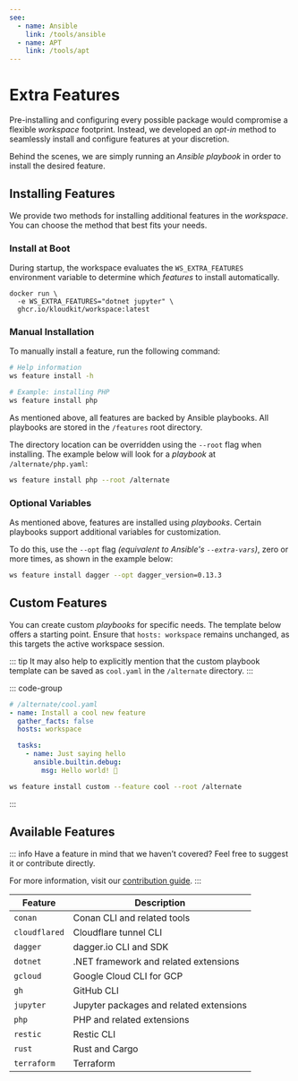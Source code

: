 ```yaml
---
see:
  - name: Ansible
    link: /tools/ansible
  - name: APT
    link: /tools/apt
---
```


# Extra Features

Pre-installing and configuring every possible package would compromise a flexible
*workspace* footprint.
Instead, we developed an *opt-in* method to seamlessly install and configure features at
your discretion.

Behind the scenes, we are simply running an *Ansible playbook* in order to install the
desired feature.

## Installing Features

We provide two methods for installing additional features in the *workspace*.
You can choose the method that best fits your needs.

### Install at Boot

During startup, the workspace evaluates the `WS_EXTRA_FEATURES` environment variable to
determine which *features* to install automatically.

```sh{2}
docker run \
  -e WS_EXTRA_FEATURES="dotnet jupyter" \
  ghcr.io/kloudkit/workspace:latest
```

### Manual Installation

To manually install a feature, run the following command:

```sh
# Help information
ws feature install -h

# Example: installing PHP
ws feature install php
```

As mentioned above, all features are backed by Ansible playbooks.
All playbooks are stored in the `/features` root directory.

The directory location can be overridden using the `--root` flag when installing.
The example below will look for a *playbook* at `/alternate/php.yaml`:

```sh
ws feature install php --root /alternate
```

### Optional Variables

As mentioned above, features are installed using *playbooks*.
Certain playbooks support additional variables for customization.

To do this, use the `--opt` flag *(equivalent to Ansible's `--extra-vars`)*, zero or more
times, as shown in the example below:

```sh
ws feature install dagger --opt dagger_version=0.13.3
```

## Custom Features

You can create custom *playbooks* for specific needs.
The template below offers a starting point.
Ensure that `hosts: workspace` remains unchanged, as this targets the active workspace
session.

::: tip
It may also help to explicitly mention that the custom playbook template can be saved as
`cool.yaml` in the `/alternate` directory.
:::

::: code-group

```yaml [playbook]
# /alternate/cool.yaml
- name: Install a cool new feature
  gather_facts: false
  hosts: workspace

  tasks:
    - name: Just saying hello
      ansible.builtin.debug:
        msg: Hello world! 👋
```

```sh [install]
ws feature install custom --feature cool --root /alternate
```

:::

## Available Features

::: info
Have a feature in mind that we haven’t covered?
Feel free to suggest it or contribute directly.

For more information, visit our [contribution guide](/contribute/).
:::

| Feature       | Description                             |
| ------------- | --------------------------------------- |
| `conan`       | Conan CLI and related tools             |
| `cloudflared` | Cloudflare tunnel CLI                   |
| `dagger`      | dagger.io CLI and SDK                   |
| `dotnet`      | .NET framework and related extensions   |
| `gcloud`      | Google Cloud CLI for GCP                |
| `gh`          | GitHub CLI                              |
| `jupyter`     | Jupyter packages and related extensions |
| `php`         | PHP and related extensions              |
| `restic`      | Restic CLI                              |
| `rust`        | Rust and Cargo                          |
| `terraform`   | Terraform                               |
